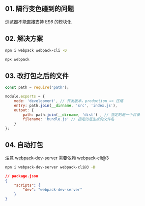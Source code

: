 ## 01. 隔行变色碰到的问题

浏览器不能直接支持 ES6 的模块化

## 02. 解决方案

```bash
npm i webpack webpack-cli -D
```

```bash
npx webpack
```

## 03. 改打包之后的文件

```js
const path = require('path');

module.exports = {
    mode: 'development', // 开发版本，production => 压缩
    entry: path.join(__dirname, 'src', 'index.js'),
    output: {
        path: path.join(__dirname, 'dist') , // 指定的是一个目录
        filename: 'bundle.js' // 指定的是生成的文件名
    }
};
```

## 04. 自动打包

注意 webpack-dev-server 需要依赖 webpack-cli@3

```bash
npm i webpack-dev-server webpack-cli@3 -D
```

```json
// package.json
{
    "scripts": {
        "dev": "webpack-dev-server"
    }
}
```